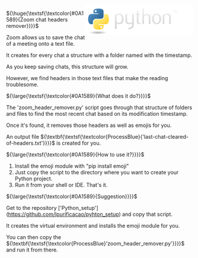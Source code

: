 
<img align="right" src="python_logo/python-logo@2x.png">

${\huge{\textsf{\textcolor{#0A1589}{Zoom chat headers remover}}}}$

Zoom allows us to save the chat of a meeting onto a text file.

It creates for every chat a structure with a folder named with the timestamp.

As you keep saving chats, this structure will grow.

However, we find headers in those text files that make the reading troublesome.

${\large{\textsf{\textcolor{#0A1589}{What does it do?}}}}$

The 'zoom_header_remover.py' script goes through that structure of folders and files to find the most recent chat based on its modification timestamp.

Once it's found, it removes those headers as well as emojis for you.

An output file ${\textbf{\textsf{\textcolor{ProcessBlue}{'last-chat-cleared-of-headers.txt'}}}}$ is created for you.


${\large{\textsf{\textcolor{#0A1589}{How to use it?}}}}$

1. Install the emoji module with "pip install emoji"
2. Just copy the script to the directory where you want to create your Python project.
3. Run it from your shell or IDE. That's it.


${\large{\textsf{\textcolor{#0A1589}{Suggestion}}}}$

Get to the repository ['Python_setup'] (https://github.com/lpurificacao/pyhton_setup) and copy that script.

It creates the virtual environment and installs the emoji module for you.

You can then copy the ${\textbf{\textsf{\textcolor{ProcessBlue}'zoom_header_remover.py'}}}}$ and run it from there.

